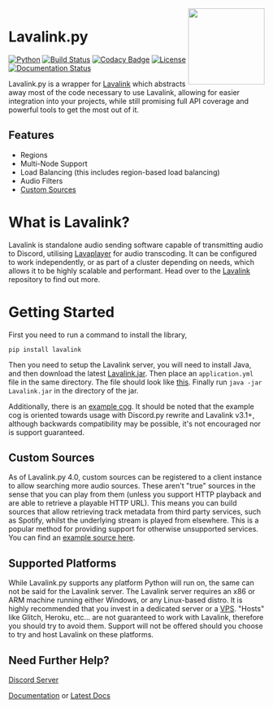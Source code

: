 [Lavalink]: https://github.com/freyacodes/Lavalink
[Lavaplayer]: https://github.com/sedmelluq/lavaplayer
[Documentation]: https://lavalink.readthedocs.io/en/master/
[Latest Docs]: https://lavalink.readthedocs.io/en/latest/

<img align="right" src="https://serux.pro/9e83af1581.png" height="150" width="150">

# Lavalink.py
[![Python](https://img.shields.io/badge/Python-3.5%20%7C%203.6%20%7C%203.7%20%7C%203.8%20%7C%203.9%20%7C%203.10-blue.svg)](https://www.python.org) [![Build Status](https://travis-ci.com/devoxin/Lavalink.py.svg?branch=master)](https://travis-ci.com/Devoxin/Lavalink.py) [![Codacy Badge](https://app.codacy.com/project/badge/Grade/428eebed5a2e467fb038eacfa1d92e62)](https://www.codacy.com/gh/Devoxin/Lavalink.py/dashboard?utm_source=github.com&amp;utm_medium=referral&amp;utm_content=Devoxin/Lavalink.py&amp;utm_campaign=Badge_Grade) [![License](https://img.shields.io/github/license/Devoxin/Lavalink.py.svg)](LICENSE) [![Documentation Status](https://readthedocs.org/projects/lavalink/badge/?version=latest)](https://lavalink.readthedocs.io/en/latest/?badge=latest)

Lavalink.py is a wrapper for [Lavalink] which abstracts away most of the code necessary to use Lavalink, allowing for easier integration into your projects, while still promising full API coverage and powerful tools to get the most out of it.

## Features
- Regions
- Multi-Node Support
- Load Balancing (this includes region-based load balancing)
- Audio Filters
- [Custom Sources](examples/custom_source.py)


# What is Lavalink?
Lavalink is standalone audio sending software capable of transmitting audio to Discord, utilising [Lavaplayer] for audio transcoding. It can be configured to work independently, or as part of a cluster depending on needs, which allows it to be highly scalable and performant. Head over to the [Lavalink] repository to find out more.


# Getting Started
First you need to run a command to install the library,
```shell
pip install lavalink
```

Then you need to setup the Lavalink server, you will need to install Java, and then download the latest [Lavalink.jar](https://github.com/freyacodes/Lavalink/releases/).
Then place an ``application.yml`` file in the same directory. The file should look like [this](https://github.com/freyacodes/Lavalink/blob/master/LavalinkServer/application.yml.example/). Finally run `java -jar Lavalink.jar` in the directory of the jar.

Additionally, there is an [example cog](examples). It should be noted that the example cog is oriented towards usage with Discord.py rewrite and Lavalink v3.1+, although backwards
compatibility may be possible, it's not encouraged nor is support guaranteed.

## Custom Sources
As of Lavalink.py 4.0, custom sources can be registered to a client instance to allow searching more audio sources. These aren't "true" sources in the sense that you can play from them (unless you support HTTP playback and are able to retrieve a playable HTTP URL).
This means you can build sources that allow retrieving track metadata from third party services, such as Spotify, whilst the underlying stream is played from elsewhere. This is a popular method for providing support for otherwise unsupported services. You can find an [example source here](examples/custom_source.py).

## Supported Platforms
While Lavalink.py supports any platform Python will run on, the same can not be said for the Lavalink server.
The Lavalink server requires an x86 or ARM machine running either Windows, or any Linux-based distro.
It is highly recommended that you invest in a dedicated server or a [VPS](https://en.wikipedia.org/wiki/Virtual_private_server). "Hosts" like Glitch, Heroku, etc... are not guaranteed to work with Lavalink, therefore you should try to avoid them. Support will not be offered should you choose to try and host Lavalink on these platforms.

## Need Further Help?
[Discord Server](https://discord.gg/SbJXU9s)

[Documentation] or [Latest Docs]
